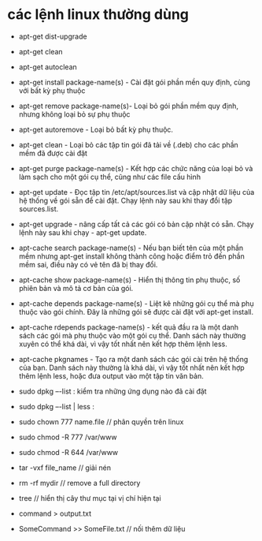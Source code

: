 # các lệnh linux thường dùng

- apt-get dist-upgrade
- apt-get clean
- apt-get autoclean
- apt-get install package-name(s) - Cài đặt gói phần mền quy định, cùng với bất kỳ phụ thuộc
- apt-get remove package-name(s)- Loại bỏ gói phần mềm quy định, nhưng không loại bỏ sự phụ thuộc
- apt-get autoremove - Loại bỏ bất kỳ phụ thuộc.
- apt-get clean - Loại bỏ các tập tin gói đã tải về (.deb) cho các phần mềm đã được cài đặt
- apt-get purge package-name(s) - Kết hợp các chức năng của loại bỏ và làm sạch cho một gói cụ thể, cũng như các file cấu hình
- apt-get update - Đọc tập tin /etc/apt/sources.list và cập nhật dữ liệu của hệ thống về gói sẵn để cài đặt. Chạy lệnh này sau khi thay đổi tập sources.list.
- apt-get upgrade - nâng cấp tất cả các gói có bản cập nhật có sẵn. Chạy lệnh này sau khi chạy - apt-get update.

- apt-cache search package-name(s) - Nếu bạn biết tên của một phần mềm nhưng apt-get install không thành công hoặc điểm trỏ đến phần mềm sai, điều này có vẻ tên đã bị thay đổi.
- apt-cache show package-name(s) - Hiển thị thông tin phụ thuộc, số phiên bản và mô tả cơ bản của gói.
- apt-cache depends package-name(s) - Liệt kê những gói cụ thể mà phụ thuộc vào gói chính. Đây là những gói sẽ được cài đặt với apt-get install.
- apt-cache rdepends package-name(s) - kết quả đầu ra là một danh sách các gói mà phụ thuộc vào một gói cụ thể. Danh sách này thường xuyên có thể khá dài, vì vậy tốt nhất nên kết hợp thêm lệnh less.
- apt-cache pkgnames - Tạo ra một danh sách các gói cài trên hệ thống của bạn. Danh sách này thường là khá dài, vì vậy tốt nhất nên kết hợp thêm lệnh less, hoặc đưa output vào một tập tin văn bản.
- sudo dpkg –-list : kiểm tra những ứng dụng nào đã cài đặt
- sudo dpkg –-list | less : 
- sudo chown 777 name.file // phân quyền trên linux
- sudo chmod -R 777 /var/www
- sudo chmod -R 644 /var/www
- tar -vxf file_name // giải nén
- rm -rf mydir // remove a full directory
- tree // hiển thị cây thư mục tại vị chí hiện tại
- command > output.txt 
- SomeCommand >> SomeFile.txt  // nối thêm dữ liệu 

